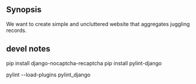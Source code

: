 ## Synopsis
We want to create simple and uncluttered website that aggregates juggling records. 



## devel notes
pip install django-nocaptcha-recaptcha
pip install pylint-django

pylint --load-plugins pylint_django 
